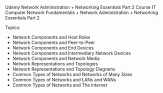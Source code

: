 Udemy Network Administration + Networking Essentials Part 2 Course
IT Computer Network Fundamentals + Network Administration + Networking Essentials Part 2

Topics:
- Network Components and Host Roles
- Network Components and Peer-to-Peer
- Network Components and End Devices
- Network Components and Intermediary Network Devices
- Network Components and Network Media
- Network Representations and Topologies
- Network Representations and Topology Diagrams
- Common Types of Networks and Networks of Many Sizes
- Common Types of Networks and LANs and WANs
- Common Types of Networks and The Internet
